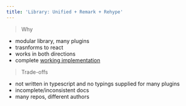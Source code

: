 ```yaml
---
title: 'Library: Unified + Remark + Rehype'
---
```


> Why

- modular library, many plugins
- trasnforms to react
- works in both directions
- complete [working implementation](https://github.com/s-thom/website/blob/develop/src/components/MdRenderer/index.tsx)

> Trade-offs

- not written in typescript and no typings supplied for many plugins
- incomplete/inconsistent docs
- many repos, different authors
